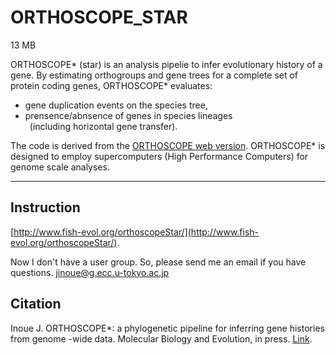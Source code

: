 # ORTHOSCOPE_STAR    

13 MB

ORTHOSCOPE* (star) is an analysis pipelie to infer evolutionary history of a gene. By estimating orthogroups and gene trees for a complete set of protein coding genes, ORTHOSCOPE* evaluates: 

- gene duplication events on the species tree,
- prensence/abnsence of genes in species lineages    
 (including horizontal gene transfer).   
  
The code is derived from the [ORTHOSCOPE web version](https://github.com/jun-inoue/orthoscope). ORTHOSCOPE* is designed to employ supercomputers (High Performance Computers) for genome scale analyses.


---

## Instruction
[http://www.fish-evol.org/orthoscopeStar/](http://www.fish-evol.org/orthoscopeStar/).  

Now I don't have a user group. So, please send me an email if you have questions.
jinoue@g.ecc.u-tokyo.ac.jp





## Citation
Inoue J. 
ORTHOSCOPE*: a phylogenetic pipeline for inferring gene histories from genome -wide data. Molecular Biology and Evolution, in press. [Link](https://academic.oup.com/mbe/advance-article/doi/10.1093/molbev/msab301/6400256). 

<br />  

